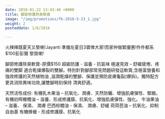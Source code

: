 ```yaml
---
date: 2018-01-22 13:43:46 +0800
title: 腳部修護除臭軟膏
image: "/img/promotions/fb-2018-5-23_1.jpg"
weight: 2
posteddate: 1/6/2018

---
```

火辣辣既夏天又黎喇!Jayanti 準備左夏日3寶俾大家!而家仲做緊優惠!件件都系$100彭彭聲
黎買喇!

腳部修護除臭軟膏-原價$150
超級防護 - 滋養 - 抗氣味
極速見效 – 舒緩疲倦、疼痛的雙脚
適合乾燥爆裂的雙腳。特別針對腳部常見問題研發這軟膏,含極富營養和強效修護的天然植物油
,滋潤乾燥的雙腳、保護並預防皮膚龜裂(爆拆)。獨特配方更具消除異味功效,讓雙腳時刻保持
清爽舒適。

天然活性成份:
有機乳木果油 – 抗氧化、潤膚、天然防曬、增強肌膚彈性、緊緻。
有機初榨橄欖油 – 滋養、形成修護膜、抗氧化、增強肌膚彈性、強化。
牛油果油 – 滋養、 保濕、 潤膚
巴西棕櫚油 - 保濕、 潤膚、舒緩
荷荷芭油 – 抗氧化、抑制自由基
有機蜂蠟 - 形成修護膜、抗氧化